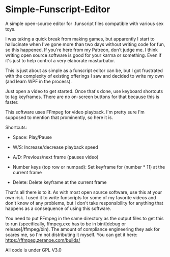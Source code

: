 # Simple-Funscript-Editor
A simple open-source editor for .funscript files compatible with various sex toys.

I was taking a quick break from making games, but apparently I start to hallucinate when I've gone more than two days without writing code for fun, so this happened. If you're here from my Patreon, don't judge me. I think writing open source software is good for your karma or something. Even if it's just to help control a very elaborate masturbator. 

This is just about as simple as a funscript editor can be, but I got frustrated with the complexity of existing offerings I saw and decided to write my own (and learn WPF in the process).

Just open a video to get started. Once that's done, use keyboard shortcuts to tag keyframes. There are no on-screen buttons for that because this is faster.

This software uses FFmpeg for video playback. I'm pretty sure I'm supposed to mention that prominently, so here it is.

Shortcuts:

* Space: Play/Pause

* W/S: Increase/decrease playback speed

* A/D: Previous/next frame (pauses video)

* Number keys (top row or numpad): Set keyframe for (number * 11) at the current frame

* Delete: Delete keyframe at the current frame

That's all there is to it. As with most open source software, use this at your own risk. I used it to write funscripts for some of my favorite videos and don't know of any problems, but I don't take responsibility for anything that happens as a consequence of using this software.

You need to put FFmpeg in the same directory as the output files to get this to run (specifically, ffmpeg.exe has to be in bin/[debug or release]/ffmpeg/bin). The amount of compliance engineering they ask for scares me, so I'm not distributing it myself. You can get it here: https://ffmpeg.zeranoe.com/builds/

All code is under GPL V3.0
